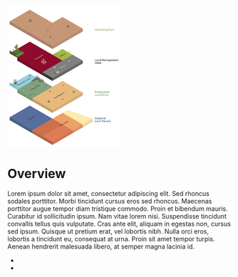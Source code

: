 <div class="row">
    <div class="column two">
        <img src="images/MPI-Farm-data-model-2_MPI-farm-data-diagram-2.png" alt="Farm Data diagram" width="50%">
    </div>
    <div class="column two">
        <h1>Overview</h1>
        <p>Lorem ipsum dolor sit amet, consectetur adipiscing elit. Sed rhoncus sodales porttitor. Morbi tincidunt cursus eros sed rhoncus. Maecenas porttitor augue tempor diam tristique commodo. Proin et bibendum mauris. Curabitur id sollicitudin ipsum. Nam vitae lorem nisi. Suspendisse tincidunt convallis tellus quis vulputate. Cras ante elit, aliquam in egestas non, cursus sed ipsum. Quisque ut pretium erat, vel lobortis nibh. Nulla orci eros, lobortis a tincidunt eu, consequat at urna. Proin sit amet tempor turpis. Aenean hendrerit malesuada libero, at semper magna lacinia id.</p>
        <ul>
            <li></li>
            <li></li>
        </ul>
    </div>
</div>
    

   
